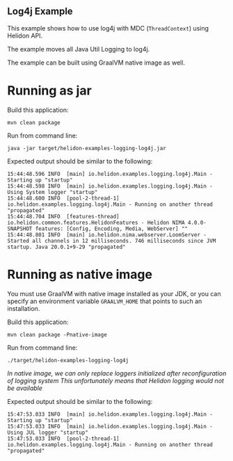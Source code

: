 Log4j Example
---

This example shows how to use log4j with MDC (`ThreadContext`)
 using Helidon API.
 
The example moves all Java Util Logging to log4j.

The example can be built using GraalVM native image as well.

# Running as jar

Build this application:
```shell script
mvn clean package
```

Run from command line:
```shell script
java -jar target/helidon-examples-logging-log4j.jar
```

Expected output should be similar to the following:
```text
15:44:48.596 INFO  [main] io.helidon.examples.logging.log4j.Main - Starting up "startup"
15:44:48.598 INFO  [main] io.helidon.examples.logging.log4j.Main - Using System logger "startup"
15:44:48.600 INFO  [pool-2-thread-1] io.helidon.examples.logging.log4j.Main - Running on another thread "propagated"
15:44:48.704 INFO  [features-thread] io.helidon.common.features.HelidonFeatures - Helidon NIMA 4.0.0-SNAPSHOT features: [Config, Encoding, Media, WebServer] ""
15:44:48.801 INFO  [main] io.helidon.nima.webserver.LoomServer - Started all channels in 12 milliseconds. 746 milliseconds since JVM startup. Java 20.0.1+9-29 "propagated"
```

# Running as native image
You must use GraalVM with native image installed as your JDK,
or you can specify an environment variable `GRAALVM_HOME` that points
to such an installation.

Build this application:
```shell script
mvn clean package -Pnative-image
```

Run from command line:
```shell script
./target/helidon-examples-logging-log4j
```

*In native image, we can only replace loggers initialized after reconfiguration of logging system
This unfortunately means that Helidon logging would not be available*

Expected output should be similar to the following:
```text
15:47:53.033 INFO  [main] io.helidon.examples.logging.log4j.Main - Starting up "startup"
15:47:53.033 INFO  [main] io.helidon.examples.logging.log4j.Main - Using JUL logger "startup"
15:47:53.033 INFO  [pool-2-thread-1] io.helidon.examples.logging.log4j.Main - Running on another thread "propagated"
```